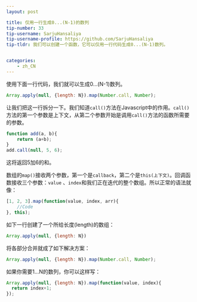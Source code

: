 ```yaml
---
layout: post

title: 仅用一行生成0...(N-1)的数列
tip-number: 33
tip-username: SarjuHansaliya
tip-username-profile: https://github.com/SarjuHansaliya
tip-tldr: 我们可以创建一个函数，它可以仅用一行代码生成0...(N-1)数列。


categories:
    - zh_CN
---
```


使用下面一行代码，我们就可以生成0...(N-1)数列。

```js
Array.apply(null, {length: N}).map(Number.call, Number);
```

让我们把这一行拆分一下。我们知道`call()`方法在Javascript中的作用。`call()`方法的第一个参数是上下文，从第二个参数开始是调用`call()`方法的函数所需要的参数。

```js
function add(a, b){
    return (a+b);
}
add.call(null, 5, 6);
```
这将返回5加6的和。

数组的`map()`接收两个参数，第一个是`callback`，第二个是`this(上下文)`。回调函数接收三个参数：`value` 、`index`和我们正在迭代的整个数组。所以正常的语法就像：

```js
[1, 2, 3].map(function(value, index, arr){
    //Code
}, this);
```
如下一行创建了一个所给长度(length)的数组：

```js
Array.apply(null, {length: N})
```
将各部分合并就成了如下解决方案：

```js
Array.apply(null, {length: N}).map(Number.call, Number);
```

如果你需要1...N的数列，你可以这样写：

```js
Array.apply(null, {length: N}).map(function(value, index){
  return index+1;  
});
```